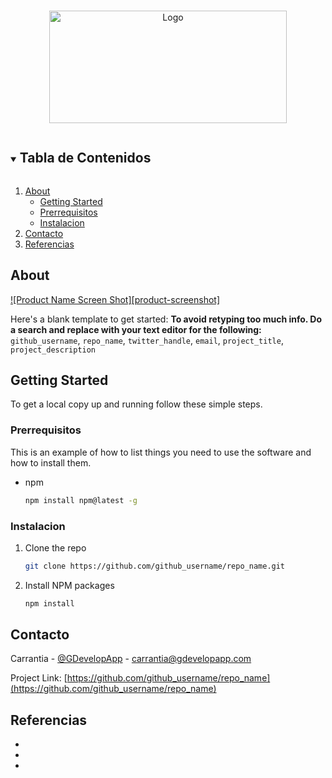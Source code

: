 
<!-- PROJECT LOGO -->
<br />
<p align="center">
  <a href="https://github.com/github_username/repo_name">
    <img src="https://img.shields.io/badge/DashBoard-v1-brightgreen.svg" alt="Logo" width="380" height="180">
  </a>
  

  
</p>



<!-- TABLE OF CONTENTS -->
<details open="open">
  <summary><h2 style="display: inline-block">Tabla de Contenidos</h2></summary>
  <ol>
    <li>
      <a href="#about-the-project">About</a>
     <ul>
      <li><a href="#getting-started">Getting Started</a></li>
      <li><a href="#prerequisites">Prerrequisitos</a></li>
      <li><a href="#installation">Instalacion</a></li>
      </ul>
    </li>
    <li><a href="#contact">Contacto</a></li>
    <li><a href="#acknowledgements">Referencias</a></li>
  </ol>
</details>



<!-- Acerca del projecto -->
## About

[![Product Name Screen Shot][product-screenshot]](https://example.com)

Here's a blank template to get started:
**To avoid retyping too much info. Do a search and replace with your text editor for the following:**
`github_username`, `repo_name`, `twitter_handle`, `email`, `project_title`, `project_description`



<!-- GETTING STARTED -->
## Getting Started

To get a local copy up and running follow these simple steps.

### Prerrequisitos

This is an example of how to list things you need to use the software and how to install them.
* npm
  ```sh
  npm install npm@latest -g
  ```

### Instalacion

1. Clone the repo
   ```sh
   git clone https://github.com/github_username/repo_name.git
   ```
2. Install NPM packages
   ```sh
   npm install
   ```



<!-- CONTACT -->
## Contacto

Carrantia - [@GDevelopApp](https://twitter.com/twitter_handle) - carrantia@gdevelopapp.com

Project Link: [https://github.com/github_username/repo_name](https://github.com/github_username/repo_name)



<!-- REFERENCIAS -->
## Referencias

* []()
* []()
* []()





<!-- MARKDOWN LINKS & IMAGES -->
<!-- https://www.markdownguide.org/basic-syntax/#reference-style-links -->
[contributors-shield]: https://img.shields.io/github/contributors/github_username/repo.svg?style=for-the-badge
[contributors-url]: https://github.com/github_username/repo/graphs/contributors
[forks-shield]: https://img.shields.io/github/forks/github_username/repo.svg?style=for-the-badge
[forks-url]: https://github.com/github_username/repo/network/members
[stars-shield]: https://img.shields.io/github/stars/github_username/repo.svg?style=for-the-badge
[stars-url]: https://github.com/github_username/repo/stargazers
[issues-shield]: https://img.shields.io/github/issues/github_username/repo.svg?style=for-the-badge
[issues-url]: https://github.com/github_username/repo/issues
[license-shield]: https://img.shields.io/github/license/github_username/repo.svg?style=for-the-badge
[license-url]: https://github.com/github_username/repo/blob/master/LICENSE.txt
[linkedin-shield]: https://img.shields.io/badge/-LinkedIn-black.svg?style=for-the-badge&logo=linkedin&colorB=555
[linkedin-url]: https://linkedin.com/in/github_username

